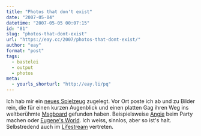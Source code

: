 ```yaml
---
title: "Photos that don't exist"
date: "2007-05-04"
datetime: "2007-05-05 00:07:15"
id: "81"
slug: "photos-that-dont-exist"
url: "https://eay.cc/2007/photos-that-dont-exist/"
author: "eay"
format: "post"
tags:
  - bastelei
  - output
  - photos
meta:
  - yourls_shorturl: "http://eay.li/pq"
---
```


Ich hab mir ein [neues Spielzeug](http://eay.tumblr.com/) zugelegt. Vor Ort poste ich ab und zu Bilder rein, die für einen kurzen Augenblick und einen platten Gag ihren Weg ins weltberühmte [Msgboard](/board/) gefunden haben. Beispielsweise [Angie](http://eay.tumblr.com/post/1483563) beim Party machen oder [Eugene's World](http://eay.tumblr.com/post/1535627). Ich weiss, sinnlos, aber so ist's halt. Selbstredend auch im [Lifestream](/about/lifestream/) vertreten.
